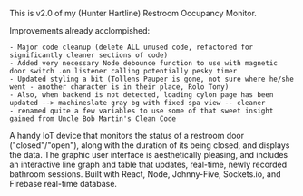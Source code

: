This is v2.0 of my (Hunter Hartline) Restroom Occupancy Monitor.

Improvements already acclompished:

    - Major code cleanup (delete ALL unused code, refactored for significantly cleaner sections of code)
    - Added very necessary Node debounce function to use with magnetic door switch .on listener calling potentially pesky timer
    - Updated styling a bit (Tollens Pauper is gone, not sure where he/she went - another character is in their place, Rolo Tony)
    - Also, when backend is not detected, loading cylon page has been updated --> machineslate gray bg with fixed spa view -- cleaner
    - renamed quite a few variables to use some of that sweet insight gained from Uncle Bob Martin's Clean Code

A handy IoT device that monitors the status of a restroom door ("closed"/"open"), along with the duration of its being closed, and displays the data. The graphic user interface is aesthetically pleasing, and includes an interactive line graph and table that updates, real-time, newly recorded bathroom sessions. Built with React, Node, Johnny-Five, Sockets.io, and Firebase real-time database. 
